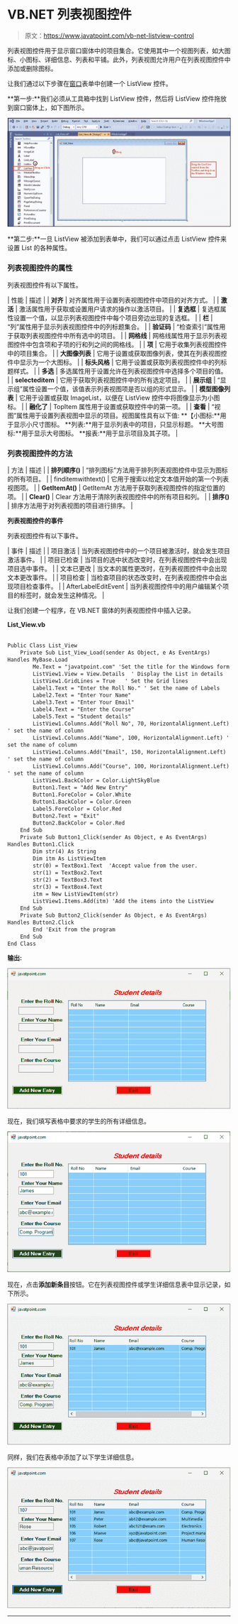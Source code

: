 # VB.NET 列表视图控件

> 原文：<https://www.javatpoint.com/vb-net-listview-control>

列表视图控件用于显示窗口窗体中的项目集合。它使用其中一个视图列表，如大图标、小图标、详细信息、列表和平铺。此外，列表视图允许用户在列表视图控件中添加或删除图标。

让我们通过以下步骤在[窗口](https://www.javatpoint.com/windows)表单中创建一个 ListView 控件。

**第一步:**我们必须从工具箱中找到 ListView 控件，然后将 ListView 控件拖放到窗口窗体上，如下图所示。

![VB.NET ListView Control](img/10986ecc25848275356f9a8cedcd2b79.png)

**第二步:**一旦 ListView 被添加到表单中，我们可以通过点击 ListView 控件来设置 List 的各种属性。

### 列表视图控件的属性

列表视图控件有以下属性。

| 性能 | 描述 |
| **对齐** | 对齐属性用于设置列表视图控件中项目的对齐方式。 |
| **激活** | 激活属性用于获取或设置用户请求的操作以激活项目。 |
| **复选框** | 复选框属性设置一个值，以显示列表视图控件中每个项目旁边出现的复选框。 |
| **栏** | “列”属性用于显示列表视图控件中的列标题集合。 |
| **验证码** | “检查索引”属性用于获取列表视图控件中所有选中的项目。 |
| **网格线** | 网格线属性用于显示列表视图控件中包含项和子项的行和列之间的网格线。 |
| **项** | 它用于收集列表视图控件中的项目集合。 |
| **大图像列表** | 它用于设置或获取图像列表，使其在列表视图控件中显示为一个大图标。 |
| **标头风格** | 它用于设置或获取列表视图控件中的列标题样式。 |
| **多选** | 多选属性用于设置允许在列表视图控件中选择多个项目的值。 |
| **selecteditem** | 它用于获取列表视图控件中的所有选定项目。 |
| **展示组** | “显示组”属性设置一个值，该值表示列表视图项是否以组的形式显示。 |
| **模型图像列表** | 它用于设置或获取 ImageList，以便在 ListView 控件中将图像显示为小图标。 |
| **融化了** | TopItem 属性用于设置或获取控件中的第一项。 |
| **查看** | “视图”属性用于设置列表视图中显示的项目。视图属性具有以下值:
**【小图标:**用于显示小尺寸图标。
**列表:**用于显示列表中的项目，只显示标题。
**大号图标:**用于显示大号图标。
**报表:**用于显示项目及其子项。 |

### 列表视图控件的方法

| 方法 | 描述 |
| **排列顺序()** | “排列图标”方法用于排列列表视图控件中显示为图标的所有项目。 |
| finditemwithtext() | 它用于搜索以给定文本值开始的第一个列表视图项。 |
| **GetItemAt()** | GetItemAt 方法用于获取列表视图控件的指定位置的项。 |
| **Clear()** | Clear 方法用于清除列表视图控件中的所有项目和列。 |
| **排序()** | 排序方法用于对列表视图的项目进行排序。 |

**列表视图控件的事件**

列表视图控件有以下事件。

| 事件 | 描述 |
| 项目激活 | 当列表视图控件中的一个项目被激活时，就会发生项目激活事件。 |
| 项目已检查 | 当项目的选中状态改变时，在列表视图控件中会出现项目选中事件。 |
| 文本已更改 | 当文本的属性更改时，在列表视图控件中会出现文本更改事件。 |
| 项目检查 | 当检查项目的状态改变时，在列表视图控件中会出现项目检查事件。 |
| AfterLabelEditEvent | 当列表视图控件中的用户编辑某个项目的标签时，就会发生这种情况。 |

让我们创建一个程序，在 VB.NET 窗体的列表视图控件中插入记录。

**List_View.vb**

```

Public Class List_View
    Private Sub List_View_Load(sender As Object, e As EventArgs) Handles MyBase.Load
        Me.Text = "javatpoint.com" 'Set the title for the Windows form
        ListView1.View = View.Details  ' Display the List in details
        ListView1.GridLines = True   ' Set the Grid lines 
        Label1.Text = "Enter the Roll No." ' Set the name of Labels
        Label2.Text = "Enter Your Name"
        Label3.Text = "Enter Your Email"
        Label4.Text = "Enter the Course"
        Label5.Text = "Student details"
        ListView1.Columns.Add("Roll No", 70, HorizontalAlignment.Left) ' set the name of column
        ListView1.Columns.Add("Name", 100, HorizontalAlignment.Left) ' set the name of column
        ListView1.Columns.Add("Email", 150, HorizontalAlignment.Left) ' set the name of column
        ListView1.Columns.Add("Course", 100, HorizontalAlignment.Left) ' set the name of column
        ListView1.BackColor = Color.LightSkyBlue
        Button1.Text = "Add New Entry"
        Button1.ForeColor = Color.White
        Button1.BackColor = Color.Green
        Label5.ForeColor = Color.Red
        Button2.Text = "Exit"
        Button2.BackColor = Color.Red
    End Sub
    Private Sub Button1_Click(sender As Object, e As EventArgs) Handles Button1.Click
        Dim str(4) As String
        Dim itm As ListViewItem
        str(0) = TextBox1.Text  'Accept value from the user.
        str(1) = TextBox2.Text
        str(2) = TextBox3.Text
        str(3) = TextBox4.Text
        itm = New ListViewItem(str)
        ListView1.Items.Add(itm) 'Add the items into the ListView
    End Sub
    Private Sub Button2_Click(sender As Object, e As EventArgs) Handles Button2.Click
        End 'Exit from the program
    End Sub
End Class

```

**输出:**

![VB.NET ListView Control](img/6920bef54c70be44a30ee3806c4898d8.png)

现在，我们填写表格中要求的学生的所有详细信息。

![VB.NET ListView Control](img/fbd9e4dde8bd90db2a5804578548b106.png)

现在，点击**添加新条目**按钮。它在列表视图控件或学生详细信息表中显示记录，如下所示。

![VB.NET ListView Control](img/d119cb2658e1d4c5b8f4781858aca7fd.png)

同样，我们在表格中添加了以下学生详细信息。

![VB.NET ListView Control](img/55a1b14e3c9ed2ff9fdd908a0ba3572b.png)

* * *